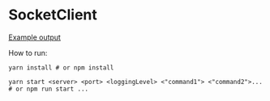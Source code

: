 # SocketClient

[Example output](./output.txt)

How to run:

```shell
yarn install # or npm install

yarn start <server> <port> <loggingLevel> <"command1"> <"command2">... # or npm run start ...
```
